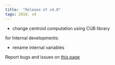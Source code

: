 ```yaml
---
title:  "Release of v4.0"
tags: 2019, v4
---
```


* change centroid computation using CUB library

for Internal developments:

* rename internal variables

Report bugs and issues on [this page](https://github.com/ANR-COMPASS/shesha/issues)